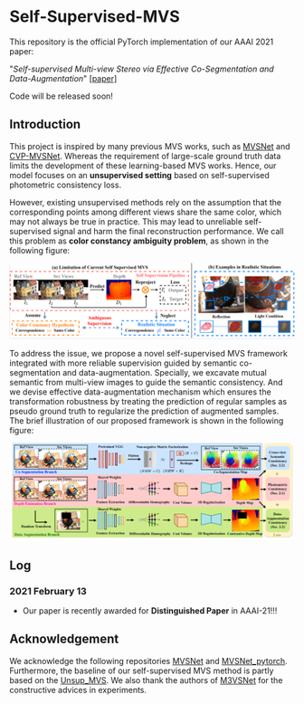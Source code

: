# Self-Supervised-MVS
This repository is the official PyTorch implementation of our AAAI 2021 paper:

"*Self-supervised Multi-view Stereo via Effective Co-Segmentation and Data-Augmentation*" [[paper]](https://www.aaai.org/AAAI21Papers/AAAI-2549.XuH.pdf)

Code will be released soon!

## Introduction

This project is inspired by many previous MVS works, such as [MVSNet](https://github.com/xy-guo/MVSNet_pytorch) and [CVP-MVSNet](https://github.com/JiayuYANG/CVP-MVSNet). Whereas the requirement of large-scale ground truth data limits the development of these learning-based MVS works. Hence, our model focuses on an **unsupervised setting** based on self-supervised photometric consistency loss. 

However, existing unsupervised methods rely on the assumption that the corresponding points among different views share the same color, which may not always be true in practice. This may lead to unreliable self-supervised signal and harm the final reconstruction performance. We call this problem as **color constancy ambiguity problem**, as shown in the following figure:

![](doc/color_constancy_ambiguity.png)

To address the issue, we propose a novel self-supervised MVS framework integrated with more reliable supervision guided by semantic co-segmentation and data-augmentation. Specially, we excavate mutual semantic from multi-view images to guide the semantic consistency. And we devise effective data-augmentation mechanism which ensures the transformation robustness by treating the prediction of regular samples as pseudo ground truth to regularize the prediction of augmented samples. The brief illustration of our proposed framework is shown in the following figure:

![](doc/architecture.png)

## Log

### 2021 February 13

- Our paper is recently awarded for **Distinguished Paper** in AAAI-21!!!

## Acknowledgement

We acknowledge the following repositories [MVSNet](https://github.com/YoYo000/MVSNet) and [MVSNet_pytorch](https://github.com/xy-guo/MVSNet_pytorch). Furthermore, the baseline of our self-supervised MVS method is partly based on the [Unsup_MVS](https://github.com/tejaskhot/unsup_mvs). We also thank the authors of [M3VSNet](https://github.com/whubaichuan/M3VSNet) for the constructive advices in experiments.